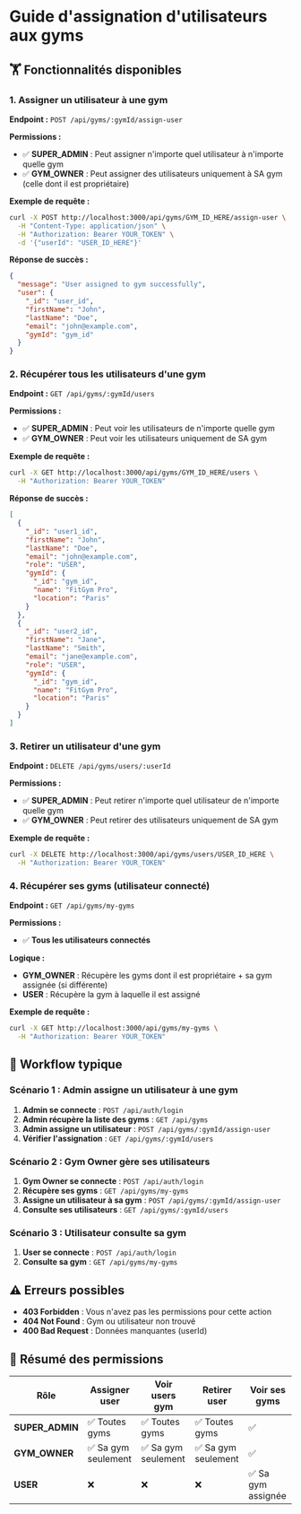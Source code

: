 # Guide d'assignation d'utilisateurs aux gyms

## 🏋️ Fonctionnalités disponibles

### 1. **Assigner un utilisateur à une gym**

**Endpoint :** `POST /api/gyms/:gymId/assign-user`

**Permissions :**
- ✅ **SUPER_ADMIN** : Peut assigner n'importe quel utilisateur à n'importe quelle gym
- ✅ **GYM_OWNER** : Peut assigner des utilisateurs uniquement à SA gym (celle dont il est propriétaire)

**Exemple de requête :**
```bash
curl -X POST http://localhost:3000/api/gyms/GYM_ID_HERE/assign-user \
  -H "Content-Type: application/json" \
  -H "Authorization: Bearer YOUR_TOKEN" \
  -d '{"userId": "USER_ID_HERE"}'
```

**Réponse de succès :**
```json
{
  "message": "User assigned to gym successfully",
  "user": {
    "_id": "user_id",
    "firstName": "John",
    "lastName": "Doe", 
    "email": "john@example.com",
    "gymId": "gym_id"
  }
}
```

### 2. **Récupérer tous les utilisateurs d'une gym**

**Endpoint :** `GET /api/gyms/:gymId/users`

**Permissions :**
- ✅ **SUPER_ADMIN** : Peut voir les utilisateurs de n'importe quelle gym
- ✅ **GYM_OWNER** : Peut voir les utilisateurs uniquement de SA gym

**Exemple de requête :**
```bash
curl -X GET http://localhost:3000/api/gyms/GYM_ID_HERE/users \
  -H "Authorization: Bearer YOUR_TOKEN"
```

**Réponse de succès :**
```json
[
  {
    "_id": "user1_id",
    "firstName": "John",
    "lastName": "Doe",
    "email": "john@example.com",
    "role": "USER",
    "gymId": {
      "_id": "gym_id",
      "name": "FitGym Pro",
      "location": "Paris"
    }
  },
  {
    "_id": "user2_id", 
    "firstName": "Jane",
    "lastName": "Smith",
    "email": "jane@example.com",
    "role": "USER",
    "gymId": {
      "_id": "gym_id",
      "name": "FitGym Pro", 
      "location": "Paris"
    }
  }
]
```

### 3. **Retirer un utilisateur d'une gym**

**Endpoint :** `DELETE /api/gyms/users/:userId`

**Permissions :**
- ✅ **SUPER_ADMIN** : Peut retirer n'importe quel utilisateur de n'importe quelle gym
- ✅ **GYM_OWNER** : Peut retirer des utilisateurs uniquement de SA gym

**Exemple de requête :**
```bash
curl -X DELETE http://localhost:3000/api/gyms/users/USER_ID_HERE \
  -H "Authorization: Bearer YOUR_TOKEN"
```

### 4. **Récupérer ses gyms (utilisateur connecté)**

**Endpoint :** `GET /api/gyms/my-gyms`

**Permissions :**
- ✅ **Tous les utilisateurs connectés**

**Logique :**
- **GYM_OWNER** : Récupère les gyms dont il est propriétaire + sa gym assignée (si différente)
- **USER** : Récupère la gym à laquelle il est assigné

**Exemple de requête :**
```bash
curl -X GET http://localhost:3000/api/gyms/my-gyms \
  -H "Authorization: Bearer YOUR_TOKEN"
```

## 🔑 Workflow typique

### Scénario 1 : Admin assigne un utilisateur à une gym
1. **Admin se connecte** : `POST /api/auth/login`
2. **Admin récupère la liste des gyms** : `GET /api/gyms`
3. **Admin assigne un utilisateur** : `POST /api/gyms/:gymId/assign-user`
4. **Vérifier l'assignation** : `GET /api/gyms/:gymId/users`

### Scénario 2 : Gym Owner gère ses utilisateurs
1. **Gym Owner se connecte** : `POST /api/auth/login`
2. **Récupère ses gyms** : `GET /api/gyms/my-gyms`
3. **Assigne un utilisateur à sa gym** : `POST /api/gyms/:gymId/assign-user`
4. **Consulte ses utilisateurs** : `GET /api/gyms/:gymId/users`

### Scénario 3 : Utilisateur consulte sa gym
1. **User se connecte** : `POST /api/auth/login`
2. **Consulte sa gym** : `GET /api/gyms/my-gyms`

## ⚠️ Erreurs possibles

- **403 Forbidden** : Vous n'avez pas les permissions pour cette action
- **404 Not Found** : Gym ou utilisateur non trouvé
- **400 Bad Request** : Données manquantes (userId)

## 🎯 Résumé des permissions

| Rôle | Assigner user | Voir users gym | Retirer user | Voir ses gyms |
|------|---------------|----------------|--------------|---------------|
| **SUPER_ADMIN** | ✅ Toutes gyms | ✅ Toutes gyms | ✅ Toutes gyms | ✅ |
| **GYM_OWNER** | ✅ Sa gym seulement | ✅ Sa gym seulement | ✅ Sa gym seulement | ✅ |
| **USER** | ❌ | ❌ | ❌ | ✅ Sa gym assignée |
